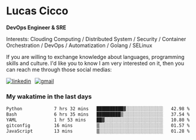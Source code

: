 # Lucas Cicco

**DevOps Engineer & SRE**

Interests: Clouding Computing / Distributed System / Security / Container Orchestration / DevOps / Automatization / Golang / SELinux

If you are willing to exchange knowledge about languages, programming skills and culture. I'd like you to know I am very interested on it, then you can reach me through those social medias:

<div style="display: flex; align-items: center; gap: 10px;">
  <a href="https://www.linkedin.com/in/lucas-vitor-de-cicco" target="_blank">
    <img
      src="https://img.shields.io/badge/-LinkedIn-%230077B5?style=for-the-badge&logo=linkedin&logoColor=white"
      alt="linkedin"
      target="_blank" 
    />
  </a>
  <a href="mailto:lucasvitorx1@gmail.com">
      <img
        src="https://img.shields.io/badge/-Gmail-%23333?style=for-the-badge&logo=gmail&logoColor=white"
        alt="gmail"
        target="_blank"
      />
  </a>
</div>

### My wakatime in the last days

<!--START_SECTION:waka-->

```txt
Python            7 hrs 32 mins   ██████████▓░░░░░░░░░░░░░░   42.98 %
Bash              6 hrs 35 mins   █████████▒░░░░░░░░░░░░░░░   37.54 %
YAML              1 hr 53 mins    ██▓░░░░░░░░░░░░░░░░░░░░░░   10.80 %
gitconfig         16 mins         ▒░░░░░░░░░░░░░░░░░░░░░░░░   01.57 %
JavaScript        13 mins         ▒░░░░░░░░░░░░░░░░░░░░░░░░   01.28 %
```

<!--END_SECTION:waka-->
